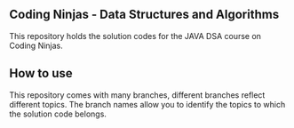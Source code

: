 <h2>Coding Ninjas - Data Structures and Algorithms</h2>
<p>This repository holds the solution codes for the JAVA DSA course on Coding Ninjas.</p>
<h2>How to use</h2>
<p>This repository comes with many branches, different branches reflect different topics. The branch names allow you to identify the topics to which the solution code belongs.</p>
